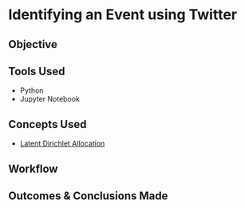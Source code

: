 # Identifying an Event using Twitter

## Objective

## Tools Used
- Python
- Jupyter Notebook

## Concepts Used
- [Latent Dirichlet Allocation](https://github.com/mj8295/Data_Projects/blob/74cdfa2d9156c8995cc85ca41cb64ce991034a9f/Concepts/Latent-Dirichlet-Allocation.md)

## Workflow

## Outcomes & Conclusions Made
